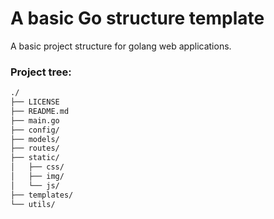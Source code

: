 # A basic Go structure template
A basic project structure for golang web applications.

### Project tree:
```bash
./
├── LICENSE
├── README.md
├── main.go
├── config/
├── models/
├── routes/
├── static/
│   ├── css/
│   ├── img/
│   └── js/
├── templates/
└── utils/
```